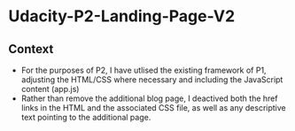# Udacity-P2-Landing-Page-V2

## Context

- For the purposes of P2, I have utlised the existing framework of P1, adjusting the HTML/CSS where necessary and including the JavaScript content (app.js)
- Rather than remove the additional blog page, I deactived both the href links in the HTML and the associated CSS file, as well as any descriptive text pointing to the additional page.
